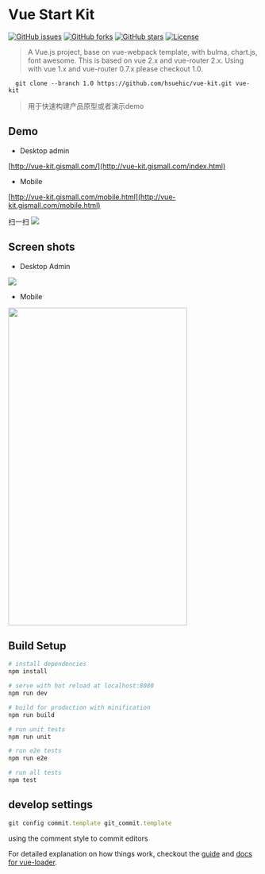 # Vue Start Kit


[![GitHub issues](https://img.shields.io/github/issues/hsuehic/vue-kit.svg)](https://github.com/hsuehic/vue-kit/issues)
[![GitHub forks](https://img.shields.io/github/forks/hsuehic/vue-kit.svg)](https://github.com/hsuehic/vue-kit/network)
[![GitHub stars](https://img.shields.io/github/stars/hsuehic/vue-kit.svg)](https://github.com/hsuehic/vue-kit/stargazers)
[![License](https://img.shields.io/badge/license-MIT-blue.svg)](https://img.shields.io/badge/license-MIT-blue.svg)

>A Vue.js project, base on vue-webpack template, with bulma, chart.js, font awesome. This is based on vue 2.x and vue-router 2.x. Using with vue 1.x and vue-router 0.7.x please checkout 1.0.

```blash
  git clone --branch 1.0 https://github.com/hsuehic/vue-kit.git vue-kit
```

> 用于快速构建产品原型或者演示demo

## Demo
* Desktop admin

[http://vue-kit.gismall.com/](http://vue-kit.gismall.com/index.html)

* Mobile

[http://vue-kit.gismall.com/mobile.html](http://vue-kit.gismall.com/mobile.html)

扫一扫
![](src/assets/img/mobile-qrcode.png)

## Screen shots
* Desktop Admin

![](src/assets/img/screen-dashboard.png)

* Mobile

<img src="src/assets/img/screen-mobile-index.png"  width="360px" height="640px" >

## Build Setup

``` bash
# install dependencies
npm install

# serve with hot reload at localhost:8080
npm run dev

# build for production with minification
npm run build

# run unit tests
npm run unit

# run e2e tests
npm run e2e

# run all tests
npm test
```
## develop settings
``` JavaScript
git config commit.template git_commit.template
```
using the comment style to commit editors

For detailed explanation on how things work, checkout the [guide](http://vuejs-templates.github.io/webpack/) and [docs for vue-loader](http://vuejs.github.io/vue-loader).
